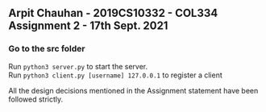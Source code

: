 ## Arpit Chauhan - 2019CS10332 - COL334 Assignment 2 - 17th Sept. 2021

### Go to the src folder

Run ```python3 server.py``` to start the server.\
Run ```python3 client.py [username] 127.0.0.1``` to register a client 

All the design decisions mentioned in the Assignment statement have been followed strictly.
